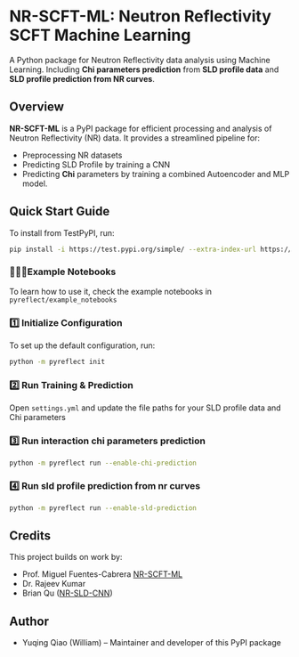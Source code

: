 # **NR-SCFT-ML: Neutron Reflectivity SCFT Machine Learning**
A Python package for Neutron Reflectivity data analysis using Machine Learning.
Including **Chi parameters prediction** from **SLD profile data** and **SLD profile prediction from NR curves**.

## **Overview**
**NR-SCFT-ML** is a PyPI package for efficient processing and analysis of Neutron Reflectivity (NR) data. It provides a streamlined pipeline for:

- Preprocessing NR datasets  
- Predicting SLD Profile by training a CNN
- Predicting **Chi** parameters by training a combined Autoencoder and MLP model.

## **Quick Start Guide**
To install from TestPyPI, run:
```bash
pip install -i https://test.pypi.org/simple/ --extra-index-url https://pypi.org/simple pyreflect==1.1.7
```

### 🧑🏻‍💻Example Notebooks ### 
To learn how to use it, check the example notebooks in `pyreflect/example_notebooks`

### **1️⃣ Initialize Configuration**
To set up the default configuration, run:

```bash
python -m pyreflect init
```  
### **2️⃣ Run Training & Prediction**
Open `settings.yml` and update the file paths for your SLD profile data and Chi parameters

### **3️⃣ Run interaction chi parameters prediction**
```bash
python -m pyreflect run --enable-chi-prediction
```

### **4️⃣ Run sld profile prediction from nr curves**
```bash
python -m pyreflect run --enable-sld-prediction
```

## Credits

This project builds on work by:
- Prof. Miguel Fuentes-Cabrera [NR-SCFT-ML](https://github.com/miguel-fc/NR-SCFT-ML)
- Dr. Rajeev Kumar
- Brian Qu ([NR-SLD-CNN](https://github.com/BBQ591/NR-SLD-CNN))

## Author

- Yuqing Qiao (William) – Maintainer and developer of this PyPI package
